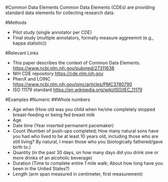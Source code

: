 #Common Data Elements
Common Data Elements (CDEs) are providing standard data elements for collecting research data.

#Methods
- Pilot study (single annotator per CDE)
- Final study (multiple annotators, formally measure aggreemnt (e.g., kappa statistic))

#Relevant Links 
- This paper describes the context of Common Data Elements. https://www.ncbi.nlm.nih.gov/pubmed/27311638
- NIH CDE repository https://cde.nlm.nih.gov
- PhenX and LOINC https://www.ncbi.nlm.nih.gov/pmc/articles/PMC3780790
- ISO 11179 standard https://en.wikipedia.org/wiki/ISO/IEC_11179


#Examples
#Numeric
##Whole numbers


-	Age when (How old was you child when he/she completely stopped breast-feeding or being fed breast milk
-	Age
-	Date time (Year inserted permanent pacemaker)
-	Count (Number of push-ups completed; How many natural sons have you had who lived to be at least 10 years old, including those who are still living? By natural, I mean those who you (biologically fathered/gave birth to.)
-	Quantity (in the past 30 days, on how many days did you drink one or more drinks of an alcoholic beverage)
-	Duration (Time to complete entire 1 mile walk; About how long have you been in the United States?)
-	Length (arm span measured in centimeter, first measurement)
